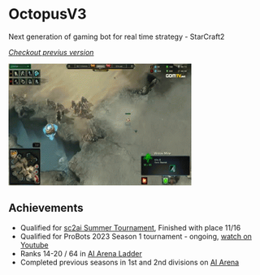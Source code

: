 # OctopusV3

Next generation of gaming bot for real time strategy - StarCraft2

[*Checkout previus version*](https://github.com/takado8/StarCraft2_bot_v2/)

![img1](https://github.com/takado8/StarCraft2_bot_v2/blob/master/.idea/zAwSN1u.gif)

## Achievements

- Qualified for [sc2ai Summer Tournament](https://sc2ai.net/wiki/2023-summer-tournament/), Finished with place 11/16
- Qualified for ProBots 2023 Season 1 tournament - ongoing, [watch on Youtube](https://youtu.be/r_tAYdSnPxM?t=5730)
- Ranks 14-20 / 64 in [AI Arena Ladder](https://aiarena.net/competitions/22/)
- Completed previous seasons in 1st and 2nd divisions on [AI Arena](https://aiarena.net/bots/578/)
